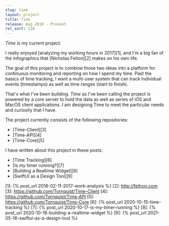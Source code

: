 ```yaml
---
slug: time
layout: project
title: Time
release: Aug 2018 - Present
rel_sort: 110
---
```


*Time* is my current project.

I really enjoyed [analyzing my working hours in 2017][1], and I'm a
big fan of the infographics that [Nicholas Felton][2] makes on his own life.

The goal of this project is to combine those two ideas into a platform for
continuous monitoring and reporting on how I spend my time. Past the basics of
time tracking, I want a multi-user system that can track individual events
(timestamps) as well as time ranges (start to finish).

That's what I've been building. *Time* as I've been calling the project is
powered by a core server to hold the data as well as series of iOS and MacOS
client applications. I am designing Time to meet the particular needs and curiosity
that I have.

The project currently consists of the following repositories:

* [Time-Client][3]
* [Time-API][4]
* [Time-Core][5]

I have written about this project in these posts:

* [Time Tracking][6]
* [Is my timer running?][7]
* [Building a Realtime Widget][8]
* [SwiftUI as a Design Tool][9]

[1]: {% post_url 2018-02-11-2017-work-analysis %}
[2]: http://feltron.com
[3]: https://github.com/Tornquist/Time-Client
[4]: https://github.com/Tornquist/Time-API
[5]: https://github.com/Tornquist/Time-Core
[6]: {% post_url 2020-10-15-time-tracking %}
[7]: {% post_url 2020-10-17-is-my-timer-running %}
[8]: {% post_url 2020-10-18-building-a-realtime-widget %}
[9]: {% post_url 2021-05-16-swiftui-as-a-design-tool %}
